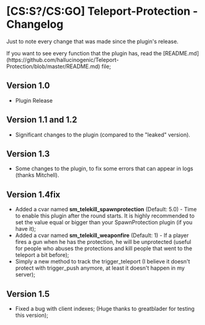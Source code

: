 <h1>[CS:S?/CS:GO] Teleport-Protection - Changelog</h1>

<p>Just to note every change that was made since the plugin's release.</p>
<p>If you want to see every function that the plugin has, read the [README.md](https://github.com/hallucinogenic/Teleport-Protection/blob/master/README.md)  file;</p>

<h2>Version 1.0 </h2>

- Plugin Release

<h2>Version 1.1 and 1.2</h2>

- Significant changes to the plugin (compared to the "leaked" version).

<h2>Version 1.3</h2>

- Some changes to the plugin, to fix some errors that can appear in logs (thanks Mitchell).

<h2>Version 1.4fix</h2>

- Added a cvar named <b>sm_telekill_spawnprotection</b> (Default: 5.0) - Time to enable this plugin after the round starts. It is highly recommended to set the value equal or bigger than your SpawnProtection plugin (if you have it);
- Added a cvar named <b>sm_telekill_weaponfire</b> (Default: 1) - If a player fires a gun when he has the protection, he will be unprotected (useful for people who abuses the protections and kill people that went to the teleport a bit before);
- Simply a new method to track the trigger_teleport (I believe it doesn't protect with trigger_push anymore, at least it doesn't happen in my server);

<h2>Version 1.5</h2>

- Fixed a bug with client indexes; (Huge thanks to greatblader for testing this version); 